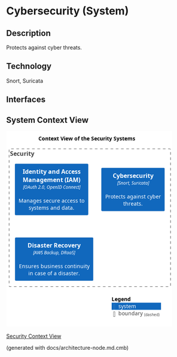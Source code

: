 # Cybersecurity (System)
## Description
Protects against cyber threats.

## Technology
Snort, Suricata


## Interfaces

## System Context View
![Context View of the Security Systems](../../mybank/security/context-view.png)

[Security Context View](../../mybank/security/context-view.md)


(generated with docs/architecture-node.md.cmb)
